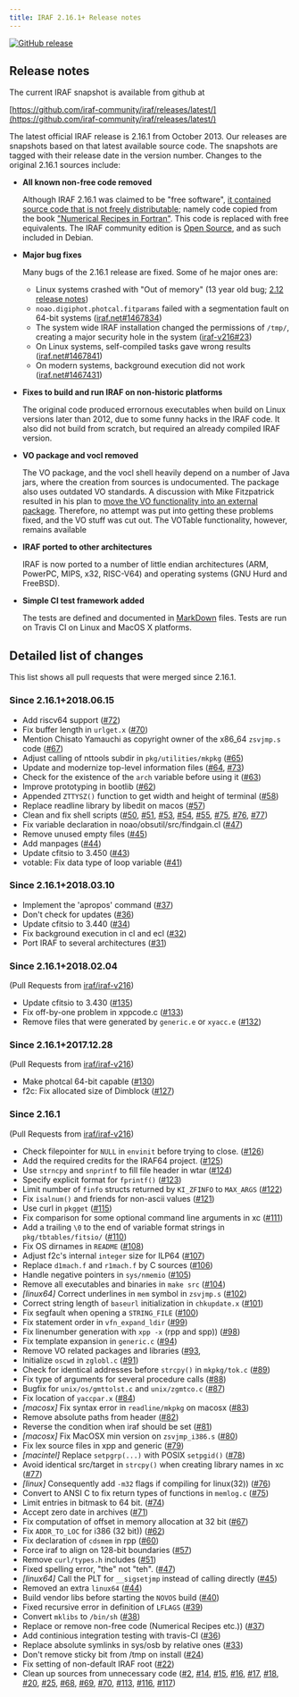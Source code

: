 ```yaml
---
title: IRAF 2.16.1+ Release notes
---
```


[![GitHub release](https://img.shields.io/github/release/iraf-community/iraf.svg)](https://github.com/iraf-community/iraf/releases/latest)

## Release notes

The current IRAF snapshot is available from github at

[https://github.com/iraf-community/iraf/releases/latest/](https://github.com/iraf-community/iraf/releases/latest/)

The latest official IRAF release is 2.16.1 from October 2013. Our releases are
snapshots based on that latest available source code. The snapshots are tagged
with their release date in the version number. Changes to the original 2.16.1
sources include:

* __All known non-free code removed__

    Although IRAF 2.16.1 was claimed to be "free software", [it contained
    source code that is not freely distributable](iraf-v216/license-problems);
    namely code copied from the book ["Numerical Recipes in Fortran"](http://numerical.recipes/).
    This code is replaced with free equivalents. The IRAF community edition is
    [Open Source](https://opensource.org/docs/osd), and as such included in
    Debian.

* __Major bug fixes__

  Many bugs of the 2.16.1 release are fixed. Some of he major ones are:
  
   - Linux systems crashed with "Out of memory" (13 year old bug;
     [2.12 release notes](https://github.com/iraf-community/iraf/blob/9590f4/doc/notes.v212#L1065-L1075))
   - `noao.digiphot.photcal.fitparams` failed with a segmentation
     fault on 64-bit systems
     ([iraf.net#1467834](https://iraf.net/forum/viewtopic.php?showtopic=1467834))
   - The system wide IRAF installation changed the permissions of
     `/tmp/`, creating a major security hole in the system
     ([iraf-v216#23](https://iraf-community.github.io/iraf-v216/issues/23))
   - On Linux systems, self-compiled tasks gave wrong results
     ([iraf.net#1467841](https://iraf.net/forum/viewtopic.php?showtopic=1467841))
   - On modern systems, background execution did not work
     ([iraf.net#1467431](https://iraf.net/forum/viewtopic.php?showtopic=1467431))

* __Fixes to build and run IRAF on non-historic platforms__

  The original code produced errornous executables when build on Linux
  versions later than 2012, due to some funny hacks in the IRAF
  code. It also did not build from scratch, but required an already
  compiled IRAF version.

* __VO package and vocl removed__

    The VO package, and the vocl shell heavily depend on a number of
    Java jars, where the creation from sources is undocumented. The
    package also uses outdated VO standards. A discussion with Mike
    Fitzpatrick resulted in his plan to [move the VO functionality
    into an external package](iraf-v216/issues/90).
    Therefore, no attempt was put into getting these problems fixed,
    and the VO stuff was cut out.  The VOTable functionality, however,
    remains available

* __IRAF ported to other architectures__

    IRAF is now ported to a number of little endian architectures
    (ARM, PowerPC, MIPS, x32, RISC-V64) and operating systems (GNU Hurd and
    FreeBSD).

* __Simple CI test framework added__

    The tests are defined and documented in
    [MarkDown](https://github.com/iraf-community/iraf/blob/master/test/README.md)
    files. Tests are run on Travis CI on Linux and MacOS X platforms.

## Detailed list of changes

This list shows all pull requests that were merged since 2.16.1.

### Since 2.16.1+2018.06.15

* Add riscv64 support
  ([#72](https://github.com/iraf-community/iraf/pull/72))
* Fix buffer length in `urlget.x`
  ([#70](https://github.com/iraf-community/iraf/pull/70))
* Mention Chisato Yamauchi as copyright owner of the x86_64 `zsvjmp.s` code
  ([#67](https://github.com/iraf-community/iraf/pull/67))
* Adjust calling of nttools subdir in `pkg/utilities/mkpkg`
  ([#65](https://github.com/iraf-community/iraf/pull/65))
* Update and modernize top-level information files
  ([#64](https://github.com/iraf-community/iraf/pull/64),
   [#73](https://github.com/iraf-community/iraf/pull/73))
* Check for the existence of the `arch` variable before using it
  ([#63](https://github.com/iraf-community/iraf/pull/63))
* Improve prototyping in bootlib
  ([#62](https://github.com/iraf-community/iraf/pull/62))
* Appended `ZTTYSZ()` function to get width and height of terminal
  ([#58](https://github.com/iraf-community/iraf/pull/58))
* Replace readline library by libedit on macos
  ([#57](https://github.com/iraf-community/iraf/pull/57))
* Clean and fix shell scripts
  ([#50](https://github.com/iraf-community/iraf/pull/50),
   [#51](https://github.com/iraf-community/iraf/pull/51),
   [#53](https://github.com/iraf-community/iraf/pull/53),
   [#54](https://github.com/iraf-community/iraf/pull/54),
   [#55](https://github.com/iraf-community/iraf/pull/55),
   [#75](https://github.com/iraf-community/iraf/pull/75),
   [#76](https://github.com/iraf-community/iraf/pull/76),
   [#77](https://github.com/iraf-community/iraf/pull/77))
* Fix variable declaration in noao/obsutil/src/findgain.cl
  ([#47](https://github.com/iraf-community/iraf/pull/47))
* Remove unused empty files
  ([#45](https://github.com/iraf-community/iraf/pull/45))
* Add manpages
  ([#44](https://github.com/iraf-community/iraf/pull/44))
* Update cfitsio to 3.450
  ([#43](https://github.com/iraf-community/iraf/pull/43))
* votable: Fix data type of loop variable
  ([#41](https://github.com/iraf-community/iraf/pull/41))


### Since 2.16.1+2018.03.10

* Implement the 'apropos' command
  ([#37](https://github.com/iraf-community/iraf/pull/37))
* Don't check for updates
  ([#36](https://github.com/iraf-community/iraf/pull/36))
* Update cfitsio to 3.440
  ([#34](https://github.com/iraf-community/iraf/pull/34))
* Fix background execution in cl and ecl
  ([#32](https://github.com/iraf-community/iraf/pull/32))
* Port IRAF to several architectures
  ([#31](https://github.com/iraf-community/iraf/pull/31))
  

### Since 2.16.1+2018.02.04

(Pull Requests from
[iraf/iraf-v216](iraf-v216))

* Update cfitsio to 3.430
  ([#135](iraf-v216/issues/135))
* Fix off-by-one problem in xppcode.c
  ([#133](iraf-v216/issues/133))
* Remove files that were generated by `generic.e` or `xyacc.e`
  ([#132](iraf-v216/issues/132))

### Since 2.16.1+2017.12.28

(Pull Requests from
[iraf/iraf-v216](iraf-v216))

* Make photcal 64-bit capable
  ([#130](iraf-v216/issues/130))
* f2c: Fix allocated size of Dimblock
  ([#127](iraf-v216/issues/127))

### Since 2.16.1

(Pull Requests from
[iraf/iraf-v216](iraf-v216))

* Check filepointer for `NULL` in `envinit` before trying to close.
  ([#126](iraf-v216/issues/126))
* Add the required credits for the IRAF64 project.
  ([#125](iraf-v216/issues/125))
* Use `strncpy` and `snprintf` to fill file header in wtar
  ([#124](iraf-v216/issues/124))
* Specify explicit format for `fprintf()`
  ([#123](iraf-v216/issues/123))
* Limit number of `finfo` structs returned by `KI_ZFINFO` to `MAX_ARGS`
  ([#122](iraf-v216/issues/122))
* Fix `isalnum()` and friends for non-ascii values
  ([#121](iraf-v216/issues/121))
* Use curl in `pkgget`
  ([#115](iraf-v216/issues/115))
* Fix comparison for some optional command line arguments in xc
  ([#111](iraf-v216/issues/111))
* Add a trailing `\0` to the end of variable format strings in `pkg/tbtables/fitsio/`
  ([#110](iraf-v216/issues/110))
* Fix OS dirnames in `README`
  ([#108](iraf-v216/issues/108))
* Adjust f2c's internal `integer` size for ILP64
  ([#107](iraf-v216/issues/107))
* Replace `d1mach.f` and `r1mach.f` by C sources
  ([#106](iraf-v216/issues/106))
* Handle negative pointers in `sys/nmemio`
  ([#105](iraf-v216/issues/105))
* Remove all executables and binaries in `make src`
  ([#104](iraf-v216/issues/104))
* _[linux64]_ Correct underlines in `mem` symbol in `zsvjmp.s`
  ([#102](iraf-v216/issues/102))
* Correct string length of `baseurl` initialization in `chkupdate.x`
  ([#101](iraf-v216/issues/101))
* Fix segfault when opening a `STRING_FILE`
  ([#100](iraf-v216/issues/100))
* Fix statement order in `vfn_expand_ldir`
  ([#99](iraf-v216/issues/99))
* Fix linenumber generation with `xpp -x` (rpp and spp))
  ([#98](iraf-v216/issues/98))
* Fix template expansion in `generic.c`
  ([#94](iraf-v216/issues/94))
* Remove VO related packages and libraries
  ([#93](iraf-v216/issues/93),
* Initialize `oscwd` in `zglobl.c`
  ([#91](iraf-v216/issues/91))
* Check for identical addresses before `strcpy()` in `mkpkg/tok.c`
  ([#89](iraf-v216/issues/89))
* Fix type of arguments for several procedure calls
  ([#88](iraf-v216/issues/88))
* Bugfix for `unix/os/gmttolst.c` and `unix/zgmtco.c`
  ([#87](iraf-v216/issues/87))
* Fix location of `yaccpar.x`
  ([#84](iraf-v216/issues/84))
* _[macosx]_ Fix syntax error in `readline/mkpkg` on macosx
  ([#83](iraf-v216/issues/83))
* Remove absolute paths from header
  ([#82](iraf-v216/issues/82))
* Reverse the condition when iraf should be set
  ([#81](iraf-v216/issues/81))
* _[macosx]_ Fix MacOSX min version on `zsvjmp_i386.s`
  ([#80](iraf-v216/issues/80))
* Fix lex source files in xpp and generic
  ([#79](iraf-v216/issues/79))
* _[macintel]_ Replace `setpgrp(...)` with POSIX `setpgid()`
  ([#78](iraf-v216/issues/78))
* Avoid identical src/target in `strcpy()` when creating library names in xc
  ([#77](iraf-v216/issues/77))
* _[linux]_ Consequently add `-m32` flags if compiling for linux(32))
  ([#76](iraf-v216/issues/76))
* Convert to ANSI C to fix return types of functions in `memlog.c`
  ([#75](iraf-v216/issues/75))
* Limit entries in bitmask to 64 bit.
  ([#74](iraf-v216/issues/74))
* Accept zero date in archives
  ([#71](iraf-v216/issues/71))
* Fix computation of offset in memory allocation at 32 bit
  ([#67](iraf-v216/issues/67))
* Fix `ADDR_TO_LOC` for i386 (32 bit))
  ([#62](iraf-v216/issues/62))
* Fix declaration of `cdsmem` in rpp
  ([#60](iraf-v216/issues/60))
* Force iraf to align on 128-bit boundaries
  ([#57](iraf-v216/issues/57))
* Remove `curl/types.h` includes
  ([#51](iraf-v216/issues/51))
* Fixed spelling error, "the" not "teh".
  ([#47](iraf-v216/issues/47))
* _[linux64]_ Call the PLT for `__sigsetjmp` instead of calling directly
  ([#45](iraf-v216/issues/45))
* Removed an extra `linux64`
  ([#44](iraf-v216/issues/44))
* Build vendor libs before starting the `NOVOS` build
  ([#40](iraf-v216/issues/40))
* Fixed recursive error in definition of `LFLAGS`
  ([#39](iraf-v216/issues/39))
* Convert `mklibs` to `/bin/sh`
  ([#38](iraf-v216/issues/38))
* Replace or remove non-free code (Numerical Recipes etc.))
  ([#37](iraf-v216/issues/37))
* Add continious integration testing with travis-CI
  ([#36](iraf-v216/issues/36))
* Replace absolute symlinks in sys/osb by relative ones
  ([#33](iraf-v216/issues/33))
* Don't remove sticky bit from /tmp on install
  ([#24](iraf-v216/issues/24))
* Fix setting of non-default IRAF root
  ([#22](iraf-v216/issues/22))
* Clean up sources from unnecessary code
  ([#2](iraf-v216/issues/2),
  [#14](iraf-v216/issues/14),
  [#15](iraf-v216/issues/15),
  [#16](iraf-v216/issues/16),
  [#17](iraf-v216/issues/17),
  [#18](iraf-v216/issues/18),
  [#20](iraf-v216/issues/20),
  [#25](iraf-v216/issues/25),
  [#68](iraf-v216/issues/68),
  [#69](iraf-v216/issues/69),
  [#70](iraf-v216/issues/70),
  [#113](iraf-v216/issues/113),
  [#116](iraf-v216/issues/116),
  [#117](iraf-v216/issues/117))
  
